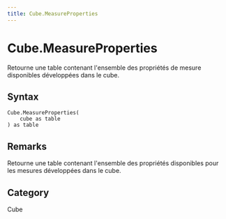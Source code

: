 ```yaml
---
title: Cube.MeasureProperties
---
```


# Cube.MeasureProperties


Retourne une table contenant l&#39;ensemble des propriétés de mesure disponibles développées dans le cube.


## Syntax

```powerquery
Cube.MeasureProperties(
    cube as table
) as table
```


## Remarks

Retourne une table contenant l'ensemble des propriétés disponibles pour les mesures développées dans le cube.



## Category
Cube
